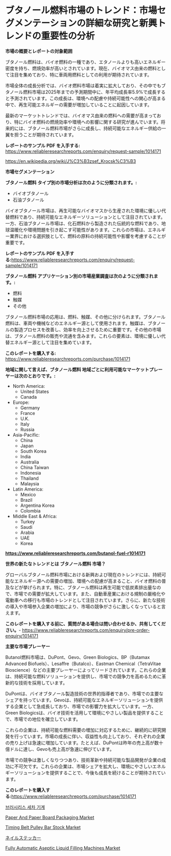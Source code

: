 <p><h1>ブタノール燃料市場のトレンド：市場セグメンテーションの詳細な研究と新興トレンドの重要性の分析</h1></p><p><strong>市場の概要とレポートの対象範囲</strong></p>
<p><p>ブタノール燃料は、バイオ燃料の一種であり、エタノールよりも高いエネルギー密度を持ち、燃焼効率が高いとされています。現在、バイオマス由来の燃料として注目を集めており、特に車両用燃料としての利用が期待されています。</p><p>市場全体の成長分析では、バイオ燃料市場は着実に拡大しており、その中でもブタノール燃料市場は2025年までの予測期間中に、年平均成長率5.9%で成長すると予測されています。この成長は、環境への配慮や持続可能性への関心が高まる中で、再生可能エネルギーの需要が増加していることに起因しています。</p><p>最新のマーケットトレンドでは、バイオマス由来の燃料への需要が高まっており、特にバイオ燃料の燃焼効率や環境への影響に関する研究が進んでいます。将来的には、ブタノール燃料市場がさらに成長し、持続可能なエネルギー供給の一翼を担うことが期待されています。</p></p>
<p><strong>レポートのサンプル PDF を入手する:</strong> <a href="https://www.reliableresearchreports.com/enquiry/request-sample/1014171">https://www.reliableresearchreports.com/enquiry/request-sample/1014171</a></p>
<p><a href="https://en.wikipedia.org/wiki/J%C3%B3zsef_Krocsk%C3%B3">https://en.wikipedia.org/wiki/J%C3%B3zsef_Krocsk%C3%B3</a></p>
<p><strong>市場セグメンテーション</strong></p>
<p><strong>ブタノール燃料 タイプ別の市場分析は次のように分類されます。:</strong></p>
<p><ul><li>バイオブタノール</li><li>石油ブタノール</li></ul></p>
<p><p>バイオブタノール市場は、再生可能なバイオマスから生産された環境に優しい代替燃料であり、持続可能なエネルギーソリューションとして注目されています。一方、石油ブタノール市場は、化石燃料から製造された伝統的な燃料であり、地球温暖化や環境問題を引き起こす可能性があります。これらの市場は、エネルギー業界における選択肢として、燃料の原料の持続可能性や影響を考慮することが重要です。</p></p>
<p><strong>レポートのサンプル PDF を入手する:</strong><a href="https://www.reliableresearchreports.com/enquiry/request-sample/1014171">https://www.reliableresearchreports.com/enquiry/request-sample/1014171</a></p>
<p><strong> ブタノール燃料 アプリケーション別の市場産業調査は次のように分類されます。:</strong></p>
<p><ul><li>燃料</li><li>触媒</li><li>その他</li></ul></p>
<p><p>ブタノール燃料市場の応用は、燃料、触媒、その他に分けられます。ブタノール燃料は、車両や機械などのエネルギー源として使用されます。触媒は、ブタノールの製造プロセスを改善し、効率を向上させるために重要です。その他の市場は、ブタノール燃料の販売や流通を含みます。これらの要素は、環境に優しい代替エネルギー源として注目を集めています。</p></p>
<p><strong>このレポートを購入する:</strong> <a href="https://www.reliableresearchreports.com/purchase/1014171">https://www.reliableresearchreports.com/purchase/1014171</a></p>
<p><strong>地域に関して言えば、ブタノール燃料 地域ごとに利用可能なマーケットプレーヤーは次のとおりです。:</strong></p>
<p><ul>
    <li>
        North America:
        <ul>
            <li>United States</li>
            <li>Canada</li>
        </ul>
    </li>
    <li>
        Europe:
        <ul>
            <li>Germany</li>
            <li>France</li>
            <li>U.K.</li>
            <li>Italy</li>
            <li>Russia</li>
        </ul>
    </li>
    <li>
        Asia-Pacific:
        <ul>
            <li>China</li>
            <li>Japan</li>
            <li>South Korea</li>
            <li>India</li>
            <li>Australia</li>
            <li>China Taiwan</li>
            <li>Indonesia</li>
            <li>Thailand</li>
            <li>Malaysia</li>
        </ul>
    </li>
    <li>
        Latin America:
        <ul>
            <li>Mexico</li>
            <li>Brazil</li>
            <li>Argentina Korea</li>
            <li>Colombia</li>
        </ul>
    </li>
    <li>
        Middle East & Africa:
        <ul>
            <li>Turkey</li>
            <li>Saudi</li>
            <li>Arabia</li>
            <li>UAE</li>
            <li>Korea</li>
        </ul>
    </li>
    </ul></p>
<p><strong><a href="https://www.reliableresearchreports.com/butanol-fuel-r1014171">https://www.reliableresearchreports.com/butanol-fuel-r1014171</a></strong></p>
<p><strong>世界の新たなトレンドとは ブタノール燃料 市場？</strong></p>
<p><p>グローバルブタノール燃料市場における新興および現在のトレンドには、持続可能なエネルギー源への需要の増加、環境への配慮が高まること、バイオ燃料の普及などが挙げられます。特に、ブタノール燃料は再生可能で低炭素排出量なので、市場での需要が拡大しています。また、自動車産業における規制の厳格化や電動車への移行も市場のトレンドとして注目されています。さらに、新たな技術の導入や市場参入企業の増加により、市場の競争がさらに激しくなっていると言えます。</p></p>
<p><strong>このレポートを購入する前に、質問がある場合は問い合わせるか、共有してください。</strong>- <a href="https://www.reliableresearchreports.com/enquiry/pre-order-enquiry/1014171">https://www.reliableresearchreports.com/enquiry/pre-order-enquiry/1014171</a></p>
<p><strong>主要な市場プレーヤー</strong></p>
<p><p>Butanol燃料市場は、DuPont、Gevo、Green Biologics、BP（Butamax Advanced Biofuels）、Lesaffre（Butalco）、Eastman Chemical（TetraVitae Bioscience）などの主要プレーヤーによってリードされています。これらの企業は、持続可能な燃料ソリューションを提供し、市場での競争力を高めるために革新的な技術を採用しています。</p><p>DuPontは、バイオブタノール製造技術の世界的指導者であり、市場での主要なシェアを持っています。Gevoは、持続可能なエネルギーソリューションを提供する企業として急成長しており、市場での影響力を拡大しています。一方、Green Biologicsは、バイオ技術を活用して環境にやさしい製品を提供することで、市場での地位を確立しています。</p><p>これらの企業は、持続可能な燃料需要の増加に対応するために、継続的に研究開発を行っています。市場の成長に伴い、収益性も向上しており、それぞれの企業の売り上げは急速に増加しています。たとえば、DuPontは昨年の売上高が数十億ドルに達し、Gevoも売上高が急速に伸びています。</p><p>市場での競争は激しくなりつつあり、技術革新や持続可能な製品開発が企業の成功に不可欠です。これらの企業は、市場シェアを拡大し、環境にやさしいエネルギーソリューションを提供することで、今後も成長を続けることが期待されています。</p></p>
<p><strong>このレポートを購入する:</strong><a href="https://www.reliableresearchreports.com/purchase/1014171">https://www.reliableresearchreports.com/purchase/1014171</a></p>
<p><p><a href="https://github.com/LuckeyCorbin/Market-Research-Report-List-2/blob/main/148100354480.md">브러시리스 세차 기계</a></p><p><a href="https://www.linkedin.com/pulse/paper-board-packaging-market-size-segmentation-trends-growth-szhxe">Paper And Paper Board Packaging Market</a></p><p><a href="https://github.com/waughhelen1/Market-Research-Report-List-1/blob/main/timing-belt-pulley-bar-stock-market.md">Timing Belt Pulley Bar Stock Market</a></p><p><a href="https://github.com/RandallRunte2023/Market-Research-Report-List-2/blob/main/786466242776.md">ネイルステッカー</a></p><p><a href="https://medium.com/@maryroseguilty/fully-automatic-aseptic-liquid-filling-machines-market-size-share-trends-analysis-report-by-end-1e9f0488f380">Fully Automatic Aseptic Liquid Filling Machines Market</a></p></p>